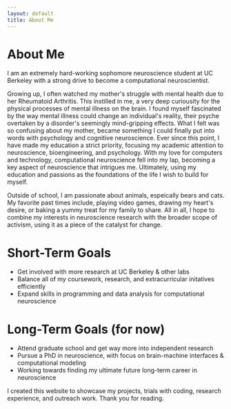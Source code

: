 ```yaml
---
layout: default
title: About Me
---
```


<div markdown="1">

# About Me 
I am an extremely hard-working sophomore neuroscience student at UC Berkeley with a strong drive to become a computational neuroscientist. 

Growing up, I often watched my mother's struggle with mental health due to her Rheumatoid Arthritis. This instilled in me, a very deep curiousity for the physical processes of mental illness on the brain. I found myself fascinated by the way mental illness could change an individual's reality, their psyche overtaken by a disorder's seemingly mind-gripping effects. What I felt was so confusing about my mother, became something I could finally put into words with psychology and cognitive neuroscience. Ever since this point, I have made my education a strict priority, focusing my academic attention to neuroscience, bioengineering, and psychology. With my love for computers and technology, computational neuroscience fell into my lap, becoming a key aspect of neuroscience that intrigues me. Ultimately, using my education and passions as the foundations of the life I wish to build for myself. 

Outside of school, I am passionate about animals, espeically bears and cats. My favorite past times include, playing video games, drawing my heart's desire, or baking a yummy treat for my family to share. All in all, I hope to combine my interests in neuroscience research with the broader scope of activism, using it as a piece of the catalyst for change. 

# Short-Term Goals
- Get involved with more research at UC Berkeley & other labs
- Balance all of my coursework, research, and extracurricular initatives efficiently
- Expand skills in programming and data analysis for computational neuroscience

# Long-Term Goals (for now)
- Attend graduate school and get way more into independent research
- Pursue a PhD in neuroscience, with focus on brain-machine interfaces & computational modeling
- Working towards finding my ultimate future long-term career in neuroscience

I created this website to showcase my projects, trials with coding, research experience, and outreach work. Thank you for reading. 
